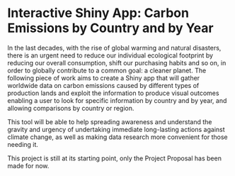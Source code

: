 # Interactive Shiny App: Carbon Emissions by Country and by Year

In the last decades, with the rise of global warming and natural disasters, there is an urgent need to reduce our individual ecological footprint by reducing our overall consumption, shift our purchasing habits and so on, in order to globally contribute to a common goal: a cleaner planet.
The following piece of work aims to create a Shiny app that will gather worldwide data on carbon emissions caused by different types of production lands and exploit the information to produce visual outcomes enabling a user to look for specific information by country and by year, and allowing comparisons by country or region. 

This tool will be able to help spreading awareness and understand the gravity and urgency of undertaking immediate long-lasting actions against climate change, as well as making data research more convenient for those needing it.

This project is still at its starting point, only the Project Proposal has been made for now.

